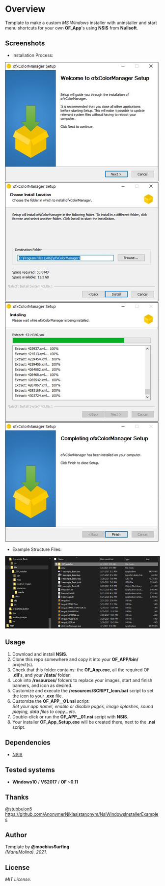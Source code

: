 # Overview
Template to make a custom _MS Windows_ installer with uninstaller and start menu shortcuts for your own **OF_App**'s using **NSIS** from **Nullsoft**.

## Screenshots
* Installation Process:  

![image](/readme_images/Capture1.JPG?raw=true "image")
![image](/readme_images/Capture2.JPG?raw=true "image")
![image](/readme_images/Capture3.JPG?raw=true "image")
![image](/readme_images/Capture4.JPG?raw=true "image")

* Example Structure Files:  

![image](/readme_images/Capture_Example.JPG?raw=true "image")

## Usage
1. Download and install **NSIS**.
2. Clone this repo somewhere and copy it into your **OF_APP/bin/** project(s). 
3. Check that this folder contains: the **OF_App.exe**, all the required OF **.dll**'s, and your **/data/** folder.
4. Look into **/resources/** folders to replace your images, start and finish banners, and icon as desired.
5. Customize and execute the **/resources/SCRIPT_Icon.bat** script to set the icon to your **.exe** file.
6. Customize the **OF_APP__01.nsi** script:  
_Set your app name!, enable or disable pages, image splashes, sound playing, data files to copy...etc._
7. Double-click or run the **OF_APP__01.nsi** script with **NSIS**.
8. Your installer **OF_App_Setup.exe** will be created there, next to the **.nsi** script.

## Dependencies
* [NSIS](https://nsis.sourceforge.io/Main_Page)  

## Tested systems
- **Windows10** / **VS2017** / **OF ~0.11**

## Thanks
[@stubbulon5](https://forum.openframeworks.cc/t/deploying-and-creating-installers-for-windows-and-macos/36887/4)  
https://github.com/AnonymerNiklasistanonym/NsiWindowsInstallerExamples  

## Author
Template by **@moebiusSurfing**  
*(ManuMolina). 2021.*

## License
*MIT License.*
